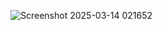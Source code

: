 ![Screenshot 2025-03-14 021652](https://github.com/user-attachments/assets/79fb4f5d-c9ac-4f23-b148-e281cded22ee)
